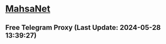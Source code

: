 
# [MahsaNet](https://t.me/mahsa_net)
## Free Telegram Proxy (Last Update: 2024-05-28 13:39:27)

    